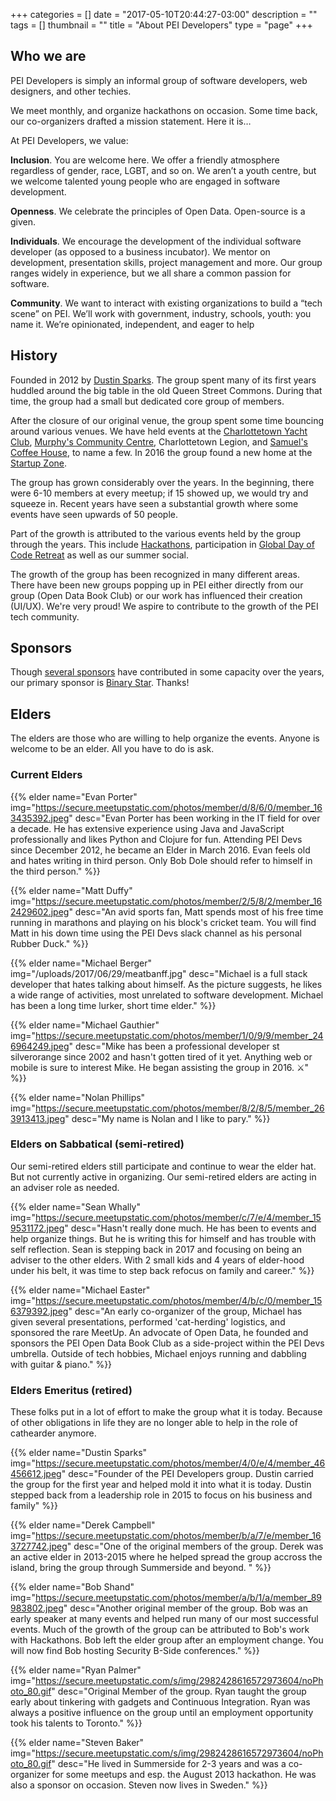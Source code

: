 +++
categories = []
date = "2017-05-10T20:44:27-03:00"
description = ""
tags = []
thumbnail = ""
title = "About PEI Developers"
type = "page"
+++
## Who we are

PEI Developers is simply an informal group of software developers, web designers, and other techies.

We meet monthly, and organize hackathons on occasion. Some time back, our co-organizers drafted a mission statement. Here it is…

At PEI Developers, we value:

**Inclusion**. You are welcome here. We offer a friendly atmosphere regardless of gender, race, LGBT, and so on. We aren’t a youth centre, but we welcome talented young people who are engaged in software development.

**Openness**. We celebrate the principles of Open Data. Open-source is a given.

**Individuals**. We encourage the development of the individual software developer (as opposed to a business incubator). We mentor on development, presentation skills, project management and more. Our group ranges widely in experience, but we all share a common passion for software.

**Community**.  We want to interact with existing organizations to build a “tech scene” on PEI. We’ll work with government, industry, schools, youth: you name it. We’re opinionated, independent, and eager to help

## History

Founded in 2012 by [Dustin Sparks](https://twitter.com/dustin_sparks). The group spent many of its first years huddled around the big table in the old Queen Street Commons. During that time, the group had a small but dedicated core group of members.

After the closure of our original venue, the group spent some time bouncing around various venues. We have held events at the [Charlottetown Yacht Club](http://www.cyc.pe.ca/), [Murphy's Community Centre](https://www.murphyscommunitycentre.com/), Charlottetown Legion, and [Samuel's Coffee House](https://samuelscoffeehouse.ca/), to name a few. In 2016 the group found a new home at the [Startup Zone](https://startupzone.ca/).

The group has grown considerably over the years. In the beginning, there were 6-10 members at every meetup; if 15 showed up, we would try and squeeze in. Recent years have seen a substantial growth where some events have seen upwards of 50 people.

Part of the growth is attributed to the various events held by the group through the years. This include [Hackathons](http://bit.ly/2sIZITO), participation in [Global Day of Code Retreat](http://bit.ly/2sIZITO) as well as our summer social.

The growth of the group has been recognized in many different areas. There have been new groups popping up in PEI either directly from our group (Open Data Book Club) or our work has influenced their creation (UI/UX). We're very proud! We aspire to contribute to the growth of the PEI tech community.

## Sponsors

Though [several sponsors](https://github.com/peidevs/Event_Resources/blob/master/MeetUps.csv) have contributed in some capacity over the years, our primary sponsor is [Binary Star](http://www.binarystar.biz/). Thanks!

## Elders

The elders are those who are willing to help organize the events. Anyone is welcome to be an elder. All you have to do is ask.

### Current Elders

{{% elder 
    name="Evan Porter" 
    img="https://secure.meetupstatic.com/photos/member/d/8/6/0/member_163435392.jpeg" 
    desc="Evan Porter has been working in the IT field for over a decade. He has extensive experience using Java and JavaScript professionally and likes Python and Clojure for fun. Attending PEI Devs since December 2012, he became an Elder in March 2016. Evan feels old and hates writing in third person. Only Bob Dole should refer to himself in the third person."
%}}

{{% elder 
    name="Matt Duffy" 
    img="https://secure.meetupstatic.com/photos/member/2/5/8/2/member_162429602.jpeg" 
    desc="An avid sports fan, Matt spends most of his free time running in marathons and playing on his block's cricket team. You will find Matt in his down time using the PEI Devs slack channel as his personal Rubber Duck."
%}}

{{% elder 
    name="Michael Berger" 
    img="/uploads/2017/06/29/meatbanff.jpg" 
    desc="Michael is a full stack developer that hates talking about himself. As the picture suggests, he likes a wide range of activities, most unrelated to software development. Michael has been a long time lurker, short time elder."
%}}

{{% elder 
    name="Michael Gauthier" 
    img="https://secure.meetupstatic.com/photos/member/1/0/9/9/member_246964249.jpeg" 
    desc="Mike has been a professional developer st silverorange since 2002 and hasn't gotten tired of it yet. Anything web or mobile is sure to interest Mike. He began assisting the group in 2016. ⚔"
%}}

{{% elder 
    name="Nolan Phillips" 
    img="https://secure.meetupstatic.com/photos/member/8/2/8/5/member_263913413.jpeg" 
    desc="My name is Nolan and I like to pary."
%}}

### Elders on Sabbatical (semi-retired)

Our semi-retired elders still participate and continue to wear the elder hat. But not currently active in organizing. Our semi-retired elders are acting in an adviser role as needed.

{{% elder 
    name="Sean Whally" 
    img="https://secure.meetupstatic.com/photos/member/c/7/e/4/member_159531172.jpeg" 
    desc="Hasn't really done much. He has been to events and help organize things. But he is writing this for himself and has trouble with self reflection. Sean is stepping back in 2017 and focusing on being an adviser to the other elders. With 2 small kids and 4 years of elder-hood under his belt, it was time to step back refocus on family and career."
%}}

{{% elder 
    name="Michael Easter" 
    img="https://secure.meetupstatic.com/photos/member/4/b/c/0/member_156379392.jpeg" 
    desc="An early co-organizer of the group, Michael has given several presentations, performed 'cat-herding' logistics, and sponsored the rare MeetUp. An advocate of Open Data, he founded and sponsors the PEI Open Data Book Club as a side-project within the PEI Devs umbrella. Outside of tech hobbies, Michael enjoys running and dabbling with guitar &amp; piano."
%}}

### Elders Emeritus (retired)

These folks put in a lot of effort to make the group what it is today. Because of other obligations in life they are no longer able to help in the role of cathearder anymore.

{{% elder 
    name="Dustin Sparks" 
    img="https://secure.meetupstatic.com/photos/member/4/0/e/4/member_46456612.jpeg" 
    desc="Founder of the PEI Developers group. Dustin carried the group for the first year and helped mold it into what it is today. Dustin stepped back from a leadership role in 2015 to focus on his business and family"
%}}

{{% elder 
    name="Derek Campbell" 
    img="https://secure.meetupstatic.com/photos/member/b/a/7/e/member_163727742.jpeg" 
    desc="One of the original members of the group. Derek was an active elder in 2013-2015 where he helped spread the group accross the island, bring the group through Summerside and beyond. "
%}}

{{% elder 
    name="Bob Shand" 
    img="https://secure.meetupstatic.com/photos/member/a/b/1/a/member_89983802.jpeg" 
    desc="Another original member of the group. Bob was an early speaker at many events and helped run many of our most successful events. Much of the growth of the group can be attributed to Bob's work with Hackathons. Bob left the elder group after an employment change. You will now find Bob hosting Security B-Side conferences."
%}}

{{% elder 
    name="Ryan Palmer" 
    img="https://secure.meetupstatic.com/s/img/2982428616572973604/noPhoto_80.gif" 
    desc="Original Member of the group. Ryan taught the group early about tinkering with gadgets and Continuous Integration. Ryan was always a positive influence on the group until an employment opportunity took his talents to Toronto."
%}}

{{% elder 
    name="Steven Baker" 
    img="https://secure.meetupstatic.com/s/img/2982428616572973604/noPhoto_80.gif" 
    desc="He lived in Summerside for 2-3 years and was a co-organizer for some meetups and esp. the August 2013 hackathon. He was also a sponsor on occasion. Steven now lives in Sweden."
%}}